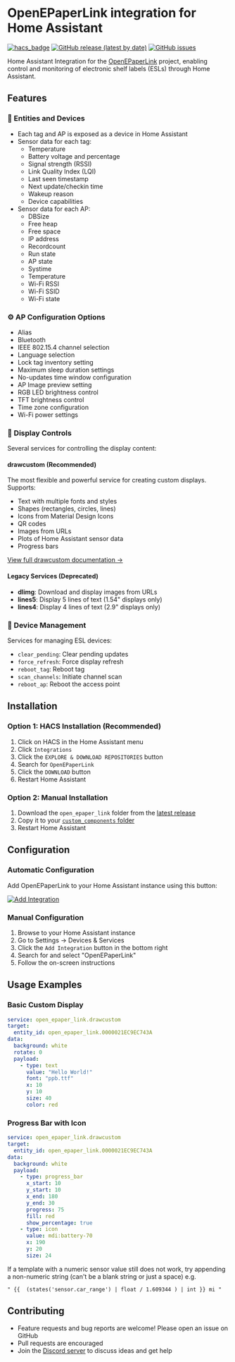 # OpenEPaperLink integration for Home Assistant

[![hacs_badge](https://img.shields.io/badge/HACS-Custom-41BDF5.svg?style=for-the-badge)](https://github.com/hacs/integration)
[![GitHub release (latest by date)](https://img.shields.io/github/v/release/OpenEpaperLink/Home_Assistant_Integration?style=for-the-badge)](https://github.com/OpenEpaperLink/Home_Assistant_Integration/releases)
[![GitHub issues](https://img.shields.io/github/issues/OpenEpaperLink/Home_Assistant_Integration?style=for-the-badge)](https://github.com/OpenEpaperLink/Home_Assistant_Integration/issues)

[//]: # (Server Widget has to be enabled first)
[//]: # (![Discord]&#40;https://img.shields.io/discord/717057001594683422?style=flat-square&#41;)



Home Assistant Integration for the [OpenEPaperLink](https://github.com/jjwbruijn/OpenEPaperLink) project, enabling control and monitoring of electronic shelf labels (ESLs) through Home Assistant.

## Features

### 🔌 Entities and Devices
- Each tag and AP is exposed as a device in Home Assistant
- Sensor data for each tag:
    - Temperature
    - Battery voltage and percentage
    - Signal strength (RSSI)
    - Link Quality Index (LQI)
    - Last seen timestamp
    - Next update/checkin time
    - Wakeup reason
    - Device capabilities
- Sensor data for each AP:
    - DBSize
    - Free heap
    - Free space
    - IP address
    - Recordcount
    - Run state
    - AP state
    - Systime
    - Temperature
    - Wi-Fi RSSI
    - Wi-Fi SSID
    - Wi-Fi state

### ⚙️ AP Configuration Options
- Alias
- Bluetooth
- IEEE 802.15.4 channel selection
- Language selection
- Lock tag inventory setting
- Maximum sleep duration settings
- No-updates time window configuration
- AP Image preview setting
- RGB LED brightness control
- TFT brightness control
- Time zone configuration
- Wi-Fi power settings

### 🎨 Display Controls
Several services for controlling the display content:

#### drawcustom (Recommended)
The most flexible and powerful service for creating custom displays. Supports:
- Text with multiple fonts and styles
- Shapes (rectangles, circles, lines)
- Icons from Material Design Icons
- QR codes
- Images from URLs
- Plots of Home Assistant sensor data
- Progress bars

[View full drawcustom documentation →](docs/drawcustom/supported_types.md)

#### Legacy Services (Deprecated)
- **dlimg**: Download and display images from URLs
- **lines5**: Display 5 lines of text (1.54" displays only)
- **lines4**: Display 4 lines of text (2.9" displays only)

### 🚦 Device Management
Services for managing ESL devices:
- `clear_pending`: Clear pending updates
- `force_refresh`: Force display refresh
- `reboot_tag`: Reboot tag
- `scan_channels`: Initiate channel scan
- `reboot_ap`: Reboot the access point

## Installation

### Option 1: HACS Installation (Recommended)
1. Click on HACS in the Home Assistant menu
2. Click `Integrations`
3. Click the `EXPLORE & DOWNLOAD REPOSITORIES` button
4. Search for `OpenEPaperLink`
5. Click the `DOWNLOAD` button
6. Restart Home Assistant

### Option 2: Manual Installation
1. Download the `open_epaper_link` folder from the [latest release](https://github.com/jonasniesner/open_epaper_link_homeassistant/releases/latest)
2. Copy it to your [`custom_components` folder](https://developers.home-assistant.io/docs/creating_integration_file_structure/#where-home-assistant-looks-for-integrations)
3. Restart Home Assistant

## Configuration

### Automatic Configuration
Add OpenEPaperLink to your Home Assistant instance using this button:

[![Add Integration](https://user-images.githubusercontent.com/31328123/189550000-6095719b-ca38-4860-b817-926b19de1b32.png)](https://my.home-assistant.io/redirect/config_flow_start?domain=open_epaper_link)

### Manual Configuration
1. Browse to your Home Assistant instance
2. Go to Settings → Devices & Services
3. Click the `Add Integration` button in the bottom right
4. Search for and select "OpenEPaperLink"
5. Follow the on-screen instructions

## Usage Examples

### Basic Custom Display
```yaml
service: open_epaper_link.drawcustom
target:
  entity_id: open_epaper_link.0000021EC9EC743A
data:
  background: white
  rotate: 0
  payload:
    - type: text
      value: "Hello World!"
      font: "ppb.ttf"
      x: 10
      y: 10
      size: 40
      color: red
```

### Progress Bar with Icon
```yaml
service: open_epaper_link.drawcustom
target:
  entity_id: open_epaper_link.0000021EC9EC743A
data:
  background: white
  payload:
    - type: progress_bar
      x_start: 10
      y_start: 10
      x_end: 180
      y_end: 30
      progress: 75
      fill: red
      show_percentage: true
    - type: icon
      value: mdi:battery-70
      x: 190
      y: 20
      size: 24
```

If a template with a numeric sensor value still does not work, try appending a non-numeric string (can't be a blank string or just a space) e.g.
```
" {{  (states('sensor.car_range') | float / 1.609344 ) | int }} mi "
```

## Contributing
- Feature requests and bug reports are welcome! Please open an issue on GitHub
- Pull requests are encouraged
- Join the [Discord server](https://discord.com/invite/eRUHt4u5CZ) to discuss ideas and get help
